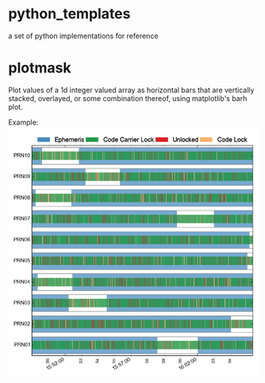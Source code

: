 # python_templates
a set of python implementations for reference

# plotmask

Plot values of a 1d integer valued array as horizontal bars that are vertically
stacked, overlayed, or some combination thereof, using matplotlib's barh plot.

Example:
![Example](plotmask/ex3.png?raw=true "Example")
